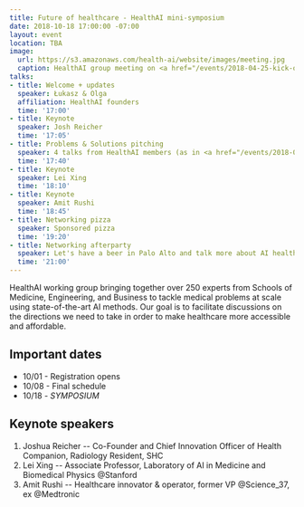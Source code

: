 ```yaml
---
title: Future of healthcare - HealthAI mini-symposium
date: 2018-10-18 17:00:00 -07:00
layout: event
location: TBA
image:
  url: https://s3.amazonaws.com/health-ai/website/images/meeting.jpg
  caption: HealthAI group meeting on <a href="/events/2018-04-25-kick-off-seminar.html">04/25/2018</a>
talks:
- title: Welcome + updates
  speaker: Łukasz & Olga
  affiliation: HealthAI founders
  time: '17:00'
- title: Keynote
  speaker: Josh Reicher
  time: '17:05'
- title: Problems & Solutions pitching
  speaker: 4 talks from HealthAI members (as in <a href="/events/2018-05-30-problems-and-solutoins.html">the last event</a>)
  time: '17:40'
- title: Keynote
  speaker: Lei Xing
  time: '18:10'
- title: Keynote
  speaker: Amit Rushi
  time: '18:45'
- title: Networking pizza
  speaker: Sponsored pizza
  time: '19:20'
- title: Networking afterparty
  speaker: Let's have a beer in Palo Alto and talk more about AI healthcare
  time: '21:00'
---
```


HealthAI working group bringing together over 250 experts from Schools of Medicine, Engineering, and Business to tackle medical problems at scale using state-of-the-art AI methods. Our goal is to facilitate discussions on the directions we need to take in order to make healthcare more accessible and affordable.

## Important dates

* 10/01 - Registration opens
* 10/08 - Final schedule
* 10/18 - *SYMPOSIUM*	 

## Keynote speakers

1. Joshua Reicher -- Co-Founder and Chief Innovation Officer of Health Companion, Radiology Resident, SHC
2. Lei Xing -- Associate Professor, Laboratory of AI in Medicine and Biomedical Physics @Stanford
3. Amit Rushi -- Healthcare innovator & operator, former VP @Science_37, ex @Medtronic

